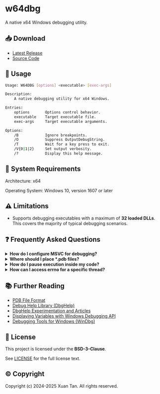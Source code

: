 # w64dbg

A native x64 Windows debugging utility.

## 📥 Download

- [Latest Release](https://github.com/vxtan27/w64dbg/releases/latest)
- [Source Code](./)

## 🚀 Usage

```sh
Usage: W64DBG [options] <executable> [exec-args]

Description:
    A native debugging utility for x64 Windows.

Entries:
    options       Options control behavior.
    executable    Target executable file.
    exec-args     Target executable arguments.

Options:
    /B            Ignore breakpoints.
    /O            Suppress OutputDebugString.
    /T            Wait for a key press to exit.
    /V{0|1|2}     Set output verbosity.
    /?            Display this help message.
```

## 🔧 System Requirements

Architecture: x64

Operating System: Windows 10, version 1607 or later

## ⚠️ Limitations

- Supports debugging executables with a maximum of **32 loaded DLLs**. This covers the majority of typical debugging scenarios.

## ❓ Frequently Asked Questions

<details>
<summary><b>How do I configure MSVC for debugging?</b></summary>

Recommended MSVC compiler and linker options for debugging:

| Option          | Optimized | Debug Info Level     |
| --------------  | --------- | -------------------- |
| /DEBUG          | Yes       | Standard             |
| /DEBUG:FULL     | Yes       | Maximum              |
| /DEBUG:FASTLINK | Yes       | Reduced              |
| /Z7             | Yes       | Basic                |
| /Zi             | Yes       | Standard             |
| /OPT:NOREF      | No        | Enhanced symbols     |
| /OPT:NOICF      | No        | Enhanced symbols     |

**References**:

- [Generate Debug Info](https://learn.microsoft.com/cpp/build/reference/debug-generate-debug-info)
- [Debug Information Format](https://learn.microsoft.com/cpp/build/reference/z7-zi-zi-debug-information-format)
- [MSVC Optimizations](https://learn.microsoft.com/cpp/build/reference/opt-optimizations)

</details>

<details>
<summary><b>Where should I place *.pdb files?</b></summary>

Place `*.pdb`files alongside the target executable or configure symbol paths using environment variables:

```sh
set /M _NT_ALT_SYMBOL_PATH="%temp%/SymbolCache"
set /M _NT_SYMBOL_PATH=SRV*"%temp%/SymbolCache"*https://msdl.microsoft.com/download/symbols
```

**Reference**: [General Environment Variables](https://learn.microsoft.com/windows-hardware/drivers/debugger/general-environment-variables).

</details>

<details>
<summary><b>How do I pause execution inside my code?</b></summary>

Use the following intrinsic or Windows API function to trigger a debugger break:

```cpp
__debugbreak(); // MSVC intrinsic for breakpoint
DebugBreak();   // Windows API breakpoint
```

**Reference**: [Using Breakpoints](https://learn.microsoft.com/visualstudio/debugger/using-breakpoints)

</details>

<details>
<summary><b>How can I access errno for a specific thread?</b></summary>

`errno` is thread-local. Accesse its value using the provided macro:

```cpp
_ACRTIMP int* __cdecl _errno(void);
#define errno (*_errno())
```

Direct access to another thread's `errno` is not supported due to its thread-local nature.

</details>

## 📚 Further Reading

- [PDB File Format](https://github.com/Microsoft/microsoft-pdb/blob/master/docs/ExternalResources.md)
- [Debug Help Library (DbgHelp)](https://learn.microsoft.com/windows/win32/debug/debug-help-library)
- [DbgHelp Experimentation and Articles](https://debuginfo.com/articles.html)
- [Displaying Variables with Windows Debugging API](https://accu.org/journals/overload/29/165/orr)
- [Debugging Tools for Windows (WinDbg)](https://learn.microsoft.com/windows-hardware/drivers/debugger/debugger-download-tools)

## 📜 License

This project is licensed under the **BSD-3-Clause**.

See [LICENSE](LICENSE) for the full license text.

## ©️ Copyright

Copyright (c) 2024-2025 Xuan Tan. All rights reserved.